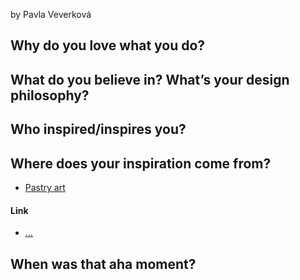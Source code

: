 by Pavla Veverková


## Why do you love what you do?

## What do you believe in? What’s your design philosophy?

## Who inspired/inspires you?

## Where does your inspiration come from? 
- [Pastry art](https://dinarakasko.com/category/video/)

#### Link

<!-- Links to preparatory content: mind map, sketches, notes, etc. -->

- […](…)

## When was that aha moment?
